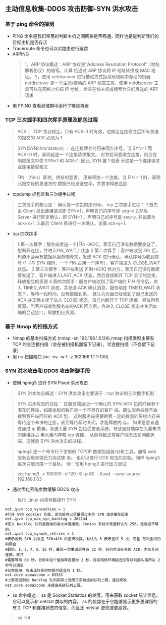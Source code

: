 ## 主动信息收集-DDOS 攻击防御-SYN 洪水攻击

### 基于 ping 命令的探测
- PING 命令是我们常用的判断主机之间网络是否畅通，同样也是能判断我们的目标主机是否存活
- Traceroute 命令也可以对路由进行跟踪
- ARPING
  >1，ARP 协议概述：ARP 协议是“Address Resolution Protocol”（地址解析协议）的缩写。计算
  机通过 ARP 协议将 IP 地址转换成 MAC 地址。
  >2，使用 netdiscover 进行被动方式探测局域网中存活的机器
  netdiscover 是一个主动/被动的 ARP 侦查工具。使用 netdiscover 工具可以在网络上扫描 IP 地址，检查在线主机或搜索为它们发送的 ARP 请求
- 用 FPING 查看局域网中运行了哪些机器

### TCP 三次握手和四次挥手原理及抓包过程
> ACK ： TCP 协议规定，只有 ACK=1 时有效，也规定连接建立后所有发送的报文的 ACK 必须为 1

> SYN(SYNchronization) ： 在连接建立时用来同步序号。当 SYN=1 而 ACK=0 时，表明这是一 个连接请求报文。
> 对方若同意建立连接，则应在响应报文中使 SYN=1 和 ACK=1. 因此, SYN 置 1 就表 示这是一个连接请求或连接接受报文

> FIN （finis）即完，终结的意思， 用来释放一个连接。当 FIN = 1 时，表明此报文段的发送方的 数据已经发送完毕，并要求释放连接

- tcpdump 抓包查看三次握手过程
> 三次握手的核心是： 确认每一次包的序列号。 tcp 三次握手过程：
1.首先由 Client 发出连接请求即 SYN=1，声明自己的序号是 seq=x
2.然后 Server 进行回复确认，即 SYN=1 ，声明自己的序号是 seq=y, 并设置为 ack=x+1,
3.最后 Client 再进行一次确认，设置 ack=y+1.
- tcp 四次挥手
> 1.第一次挥手：服务端发送一个[FIN+ACK]，表示自己没有数据要发送了，想断开连接，并进入FIN_WAIT_1 状态
2.第二次挥手：客户端收到 FIN 后，知道不会再有数据从服务端传来，发送 ACK 进行确认，确认序号为收到序号+1（与 SYN 相同，一个 FIN 占用一个序号），客户端进入 CLOSE_WAIT 状态。
3.第三次挥手：客户端发送 [FIN+ACK] 给对方，表示自己没有数据要发送了，客户端进入LAST_ACK 状态，然后直接断开 TCP 会话的连接，释放相应的资源
4.第四次挥手：服务户端收到了客户端的 FIN 信令后，进入 TIMED_WAIT 状态，并发送 ACK 确认消息。服务端在 TIMED_WAIT 状态下，等待一段时间，没有数据到来，
就认为对面已经收到了自己发送的ACK 并正确关闭了进入 CLOSE 状态，自己也断开了 TCP 连接，释放所有资源。当客户端收到服务端的ACK 回应后，会进入 CLOSE 状态并关闭本端的会话接口，释放相应资源。


### 基于 Nmap 的扫描方式
- Nmap 的基本扫描方式 (nmap -sn 192.168.1.0/24),nmap 扫描类型主要有 TCP 的全连接扫描（会在被扫描机器留下记录），半连接扫描（不会留下记 录）
- 用 nc 扫描端口 (nc -nv -w 1 -z 192.168.1.1 1-100)

### SYN 洪水攻击和 DDOS 攻击防御手段
- 使用 hping3 进行 SYN Flood 洪水攻击
> SYN 洪水攻击概述：SYN 洪水攻击主要源于：tcp 协议的三次握手机制

> SYN 洪水攻击的过程：
  在服务端返回一个确认的 SYN-ACK 包的时候有个潜在的弊端，如果发起的客户是一个不存在的客户 端，那么服务端就不会接到客户端回应的 ACK 包。
  这时服务端需要耗费一定的数量的系统内存来等待这个未决的连接，直到等待超时关闭，才能释放内 存。
  如果恶意者通过通过 ip 欺骗，发送大量 SYN 包给受害者系统，导致服务端存在大量未决的连接并占 用大量内存和 tcp 连接，
> 从而导致正常客户端无法访问服务端，这就是 SYN 洪水攻击的过程。
  
> hping3 是一个命令行下使用的 TCP/IP 数据包组装/分析工具，通常 web 服务会用来做压力测试使 用，
> 也可以进行 DOS 攻击的实验。同样 hping3 每次只能扫描一个目标。 例：使用 hping3 进行压力测试

>  eg: hping3 -c 100000 -d 120 -S -p 80 --flood --rand-source 192.168.1.63
- 通过优化系统参数缓解 DDOS 攻击
> 优化 Linux 内核参数提升 SYN
```shell
net.ipv4.tcp_syncookies = 1
#打开 SYN cookies 功能，该功能可以尽量把过多的 SYN 请求缓存起来
net.ipv4.tcp_max_syn_backlog = 262144
#定义 backlog 队列能容纳的最大半连接数，Centos 系统中该值默认为 256，是远远不够的。
net.ipv4.tcp_synack_retries = 1
#表示收到 SYN 后发送 SYN+ACK 的重传次数，默认为 5 表示重试 5 次，而且 每次重试的间隔会
#翻倍。1、2、4、8、16 秒，最后一次重试后等待 32 秒，若仍然没有收到 ACK，才会关闭连接，故共
#需要等待 63 秒。日常中这个值推荐设置为 2 秒，目前网络环境延迟没有以前那么高所以 2 秒可以满足
#日常使用，攻击比较多的时候可适当为 1 秒。
net.core.somaxconn = 65535
#上面所提到的 backlog 队列实际上受限于系统级的队列上限，通过修改 net.core.somaxconn 来提高系统队列上限。
```
- ss 命令概述： ss 是 Socket Statistics 的缩写。用来获取 socket 统计信息。它可以显示和 netstat 类似的内容。
ss 的优势在于它能够显示更多更详细的有关 TCP 和连接状态的信息，而且比 netstat 更快速更高效。
> ss -lnt
